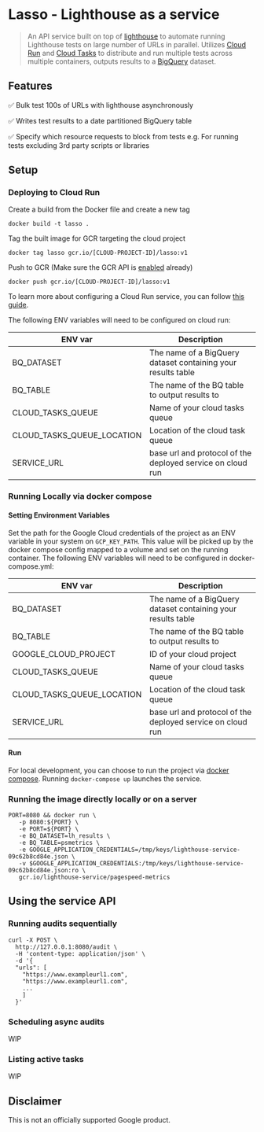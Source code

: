# Lasso - Lighthouse as a service

> An API service built on top of [lighthouse](https://github.com/GoogleChrome/lighthouse#readme) to automate running Lighthouse tests on large number of URLs in parallel. Utilizes [Cloud Run](https://cloud.google.com/run) and [Cloud Tasks](https://cloud.google.com/tasks) to distribute and run multiple tests across multiple containers, outputs results to a [BigQuery](https://cloud.google.com/bigquery) dataset.

## Features

✅ Bulk test 100s of URLs with lighthouse asynchronously

✅ Writes test results to a date partitioned BigQuery table

✅ Specify which resource requests to block from tests e.g. For running tests excluding 3rd party scripts or libraries

## Setup

### Deploying to Cloud Run

Create a build from the Docker file and create a new tag

`docker build -t lasso .`

Tag the built image for GCR targeting the cloud project

`docker tag lasso gcr.io/[CLOUD-PROJECT-ID]/lasso:v1`

Push to GCR (Make sure the GCR API is [enabled](https://console.cloud.google.com/apis/api/containerregistry.googleapis.com/overview?project=lasso-285806) already)

`docker push gcr.io/[CLOUD-PROJECT-ID]/lasso:v1`

To learn more about configuring a Cloud Run service, you can follow [this guide](https://cloud.google.com/run/docs/deploying). 

The following ENV variables will need to be configured on cloud run:

| ENV var  | Description |
| ------------- | ------------- |
| BQ_DATASET  | The name of a BigQuery dataset containing your results table |
| BQ_TABLE  | The name of the BQ table to output results to |
| CLOUD_TASKS_QUEUE  | Name of your cloud tasks queue |
| CLOUD_TASKS_QUEUE_LOCATION  | Location of the cloud task queue |
| SERVICE_URL  | base url and protocol of the deployed service on cloud run |


### Running Locally via docker compose

#### Setting Environment Variables

Set the path for the Google Cloud credentials of the project as an ENV variable in your system on `GCP_KEY_PATH`. This value will be picked up by the docker compose config mapped to a volume and set on the running container. The following ENV variables will need to be configured in docker-compose.yml:

| ENV var  | Description |
| ------------- | ------------- |
| BQ_DATASET  | The name of a BigQuery dataset containing your results table |
| BQ_TABLE  | The name of the BQ table to output results to |
| GOOGLE_CLOUD_PROJECT  | ID of your cloud project |
| CLOUD_TASKS_QUEUE  | Name of your cloud tasks queue |
| CLOUD_TASKS_QUEUE_LOCATION  | Location of the cloud task queue |
| SERVICE_URL  | base url and protocol of the deployed service on cloud run |

#### Run

For local development, you can choose to run the project via [docker compose](https://cloud.google.com/community/tutorials/cloud-run-local-dev-docker-compose). Running `docker-compose up` launches the service.

### Running the image directly locally or on a server

```
PORT=8080 && docker run \
   -p 8080:${PORT} \
   -e PORT=${PORT} \
   -e BQ_DATASET=lh_results \
   -e BQ_TABLE=psmetrics \
   -e GOOGLE_APPLICATION_CREDENTIALS=/tmp/keys/lighthouse-service-09c62b8cd84e.json \
   -v $GOOGLE_APPLICATION_CREDENTIALS:/tmp/keys/lighthouse-service-09c62b8cd84e.json:ro \
   gcr.io/lighthouse-service/pagespeed-metrics
```

## Using the service API

### Running audits sequentially

```
curl -X POST \
  http://127.0.0.1:8080/audit \
  -H 'content-type: application/json' \
  -d '{
  "urls": [
    "https://www.exampleurl1.com",
    "https://www.exampleurl1.com",
    ...
    ]
  }'
```

### Scheduling async audits
WIP

### Listing active tasks
WIP

## Disclaimer
This is not an officially supported Google product.

